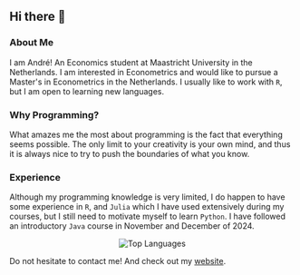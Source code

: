 ## Hi there 👋

### About Me

I am André! An Economics student at Maastricht University in the Netherlands. I am interested in Econometrics and would like to pursue a Master's in Econometrics in the Netherlands. I usually like to work with ```R```, but I am open to learning new languages.

### Why Programming?

What amazes me the most about programming is the fact that everything seems possible. The only limit to your creativity is your own mind, and thus it is always nice to try to push the boundaries of what you know.

### Experience

Although my programming knowledge is very limited, I do happen to have some experience in ```R```, and ```Julia``` which I have used extensively during my courses, but I still need to motivate myself to learn ```Python```. I have followed an introductory ```Java``` course in November and December of 2024.

<div align="center">

![Top Languages](https://github-readme-stats.vercel.app/api/top-langs?username=andreghl&layout=compact&card_width=320&hide=ipynb,html,ruby,scss,css&theme=swift)

</div>

Do not hesitate to contact me! And check out my [website](https://andreghonda.com/).